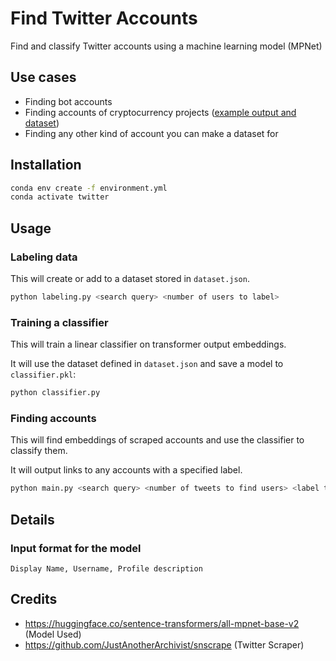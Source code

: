 # Find Twitter Accounts
Find and classify Twitter accounts using a machine learning model (MPNet)

## Use cases

- Finding bot accounts
- Finding accounts of cryptocurrency projects ([example output and dataset](https://gist.github.com/tripplyons/eb5977dcf788ca408f4fe542daeb914e))
- Finding any other kind of account you can make a dataset for

## Installation

```bash
conda env create -f environment.yml
conda activate twitter
```

## Usage

### Labeling data

This will create or add to a dataset stored in `dataset.json`.

```bash
python labeling.py <search query> <number of users to label>
```

### Training a classifier

This will train a linear classifier on transformer output embeddings.

It will use the dataset defined in `dataset.json` and save a model to `classifier.pkl`:

```bash
python classifier.py
```

### Finding accounts

This will find embeddings of scraped accounts and use the classifier to classify them.

It will output links to any accounts with a specified label.

```bash
python main.py <search query> <number of tweets to find users> <label to search for>
```

## Details

### Input format for the model

```
Display Name, Username, Profile description
```

## Credits

- https://huggingface.co/sentence-transformers/all-mpnet-base-v2 (Model Used)
- https://github.com/JustAnotherArchivist/snscrape (Twitter Scraper)
